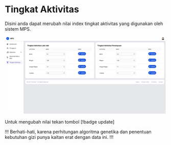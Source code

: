 # Tingkat Aktivitas

Disini anda dapat merubah nilai index tingkat aktivitas yang digunakan oleh sistem MPS.

![Tingkat Aktivitas](../../static/images/admin-panel/tingkat-aktivitas.png)

Untuk mengubah nilai tekan tombol [!badge update]

!!!
Berhati-hati, karena perhitungan algoritma genetika dan penentuan kebutuhan gizi punya kaitan erat dengan data ini.
!!!
